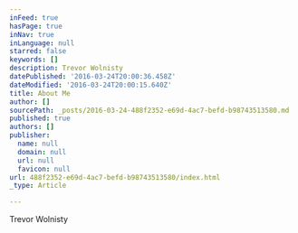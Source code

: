 ```yaml
---
inFeed: true
hasPage: true
inNav: true
inLanguage: null
starred: false
keywords: []
description: Trevor Wolnisty
datePublished: '2016-03-24T20:00:36.458Z'
dateModified: '2016-03-24T20:00:15.640Z'
title: About Me
author: []
sourcePath: _posts/2016-03-24-488f2352-e69d-4ac7-befd-b98743513580.md
published: true
authors: []
publisher:
  name: null
  domain: null
  url: null
  favicon: null
url: 488f2352-e69d-4ac7-befd-b98743513580/index.html
_type: Article

---
```

Trevor Wolnisty